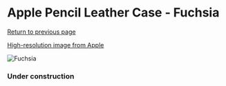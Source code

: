 # Apple Pencil Leather Case - Fuchsia

[Return to previous page](/pencil)

[High-resolution image from Apple](https://store.storeimages.cdn-apple.com/8756/as-images.apple.com/is/MR582?wid=4500&hei=4500&fmt=png)

<div style="width: 384px"><img src="/everyphone/MR582.png" alt="Fuchsia"></div>

### Under construction
